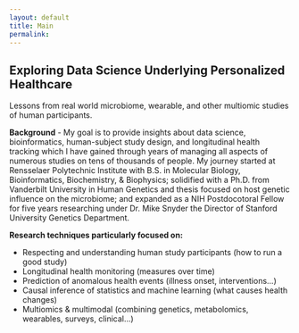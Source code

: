 ```yaml
---
layout: default
title: Main
permalink:
---
```


## Exploring Data Science Underlying Personalized Healthcare
Lessons from real world microbiome, wearable, and other multiomic studies of human participants.

**Background** - My goal is to provide insights about data science, bioinformatics, human-subject study design, and longitudinal health tracking which I have gained through years of managing all aspects of numerous studies on tens of thousands of people. My journey started at Rensselaer Polytechnic Institute with B.S. in Molecular Biology, Bioinformatics, Biochemistry, & Biophysics; solidified with a Ph.D. from Vanderbilt University in Human Genetics and thesis focused on host genetic influence on the microbiome; and expanded as a NIH Postdocotoral Fellow for five years researching under Dr. Mike Snyder the Director of Stanford University Genetics Department.    

**Research techniques particularly focused on:** 
* Respecting and understanding human study participants (how to run a good study)
* Longitudinal health monitoring (measures over time)
* Prediction of anomalous health events (illness onset, interventions...)
* Causal inference of statistics and machine learning (what causes health changes)
* Multiomics & multimodal (combining genetics, metabolomics, wearables, surveys, clinical...)
